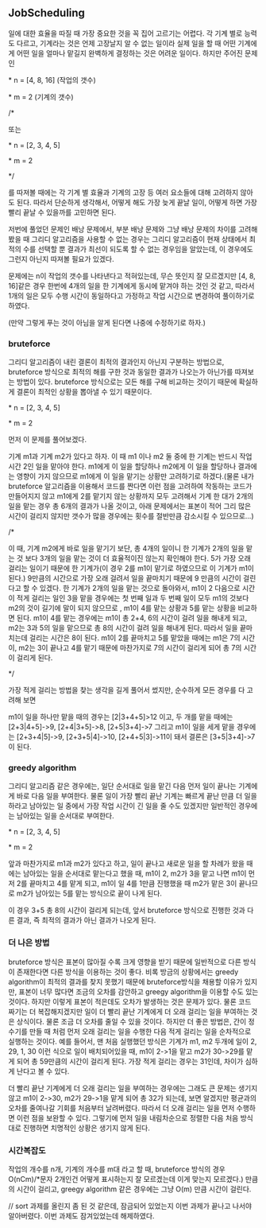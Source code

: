 ## JobScheduling

일에 대한 효율을 따질 때 가장 중요한 것을 꼭 집어 고르기는 어렵다. 각 기계 별로 능력도 다르고, 기계라는 것은 언제 고장날지 알 수 없는 일이라 실제 일을 할 때 어떤 기계에게 어떤 일을 얼마나 맡길지 완벽하게 결정하는 것은 어려운 일이다. 하지만 주어진 문제인

\* n = [4, 8, 16] (작업의 갯수)

\* m = 2 (기계의 갯수)

/*

또는

\* n = [2, 3, 4, 5]

\* m = 2  

*/

를 따져볼 때에는 각 기계 별 효율과 기계의 고장 등 여러 요소들에 대해 고려하지 않아도 된다. 따라서 단순하게 생각해서, 어떻게 해도 가장 늦게 끝날 일이, 어떻게 하면 가장 빨리 끝날 수 있을까를 고민하면 된다. 

저번에 풀었던 문제인 배낭 문제에서, 부분 배낭 문제와 그냥 배낭 문제의 차이를 고려해 봤을 때 그리디 알고리즘을 사용할 수 없는 경우는 그리디 알고리즘이 현재 상태에서 최적의 수를 선택할 뿐 결과가 최선이 되도록 할 수 없는 경우임을 알았는데, 이 경우에도 그런지 아닌지 따져볼 필요가 있겠다.

문제에는 n이 작업의 갯수를 나타낸다고 적혀있는데, 무슨 뜻인지 잘 모르겠지만 [4, 8, 16]같은 경우 한번에 4개의 일을 한 기계에게 동시에 맡겨야 하는 것인 것 같고, 따라서 1개의 일은 모두 수행 시간이 동일하다고 가정하고 작업 시간으로 변경하여 풀이하기로 하였다. 

(만약 그렇게 푸는 것이 아님을 알게 된다면 나중에 수정하기로 하자.)

### bruteforce

그리디 알고리즘이 내린 결론이 최적의 결과인지 아닌지 구분하는 방법으로, bruteforce 방식으로 최적의 해를 구한 것과 동일한 결과가 나오는가 아닌가를 따져보는 방법이 있다. bruteforce 방식으로는 모든 해를 구해 비교하는 것이기 때문에 확실하게 결론이 최적인 상황을 뽑아낼 수 있기 때문이다.

\* n = [2, 3, 4, 5]

\* m = 2  

먼저 이 문제를 풀어보겠다.

기계 m1과 기계 m2가 있다고 하자. 이 때 m1 이나 m2 둘 중에 한 기계는 반드시 작업 시간 2인 일을 맡아야 한다. m1에게 이 일을 할당하나 m2에게 이 일을 할당하나 결과에는 영향이 가지 않으므로 m1에게 이 일을 맡기는 상황만 고려하기로 하겠다.(물론 내가 bruteforce 알고리즘을 이용해서 코드를 짠다면 이런 점을 고려하여 작동하는 코드가 만들어지지 않고 m1에게 2를 맡기지 않는 상황까지 모두 고려해서 기계 한 대가 2개의 일을 맡는 경우 총 6개의 결과가 나올 것이고, 아래 문제에서는 표본이 적어 그리 많은 시간이 걸리지 않지만 갯수가 많을 경우에는 횟수를 절반만큼 감소시킬 수 있으므로...)

/*

이 때, 기계 m2에게 바로 일을 맡기기 보단, 총 4개의 일이니 한 기계가 2개의 일을 맡는 것 보다 3개의 일을 맡는 것이 더 효율적이진 않는지 확인해야 한다. 5가 가장 오래 걸리는 일이기 때문에 한 기계가(이 경우 2를 m1이 맡기로 하였으므로 이 기계가 m1이 된다.) 9만큼의 시간으로 가장 오래 걸려서 일을 끝마치기 때문에 9 만큼의 시간이 걸린다고 할 수 있겠다.
한 기계가 2개의 일을 맡는 것으로 돌아와서, m1이 2 다음으로 시간이 적게 걸리는 일인 3을 맡을 경우에는 첫 번째 일과 두 번째 일이 모두 m1의 것보다 m2의 것이 길기에 말이 되지 않으므로 , m1이 4를 맡는 상황과 5를 맡는 상황을 비교하면 된다. m1이 4를 맡는 경우에는 m1이 총 2+4, 6의 시간이 걸려 일을 해내게 되고, m2는 3과 5의 일을 맡으므로 총 8의 시간이 걸려 일을 해내게 된다. 따라서 일을 끝마치는데 걸리는 시간은 8이 된다.
m1이 2를 끝마치고 5를 맡았을 때에는 m1은 7의 시간이, m2는 3이 끝나고 4를 맡기 때문에 마찬가지로 7의 시간이 걸리게 되어 총 7의 시간이 걸리게 된다.

*/

가장 적게 걸리는 방법을 찾는 생각을 길게 풀어서 썼지만, 순수하게 모든 경우를 다 고려해 보면

m1이 일을 하나만 맡을 때의 경우는 [2|3+4+5]>12 이고, 두 개를 맡을 때에는 [2+3|4+5]->9, [2+4|3+5]->8, [2+5|3+4]->7 그리고 m1이 일을 세게 맡을 경우에는 [2+3+4|5]->9, [2+3+5|4]->10, [2+4+5|3]->11이 돼서 결론은 [3+5|3+4]->7이 된다.

### greedy algorithm

그리디 알고리즘 같은 경우에는, 일단 순서대로 일을 맡긴 다음 먼저 일이 끝나는 기계에게 바로 다음 일을 부여한다. 물론 일이 가장 빨리 끝난 기계는 빠르게 끝난 만큼 더 일을 하라고 남아있는 일 중에서 가장 작업 시간이 긴 일을 줄 수도 있겠지만 일반적인 경우에는 남아있는 일을 순서대로 부여한다. 

\* n = [2, 3, 4, 5]

\* m = 2  

앞과 마찬가지로 m1과 m2가 있다고 하고,  일이 끝나고 새로운 일을 할 차례가 왔을 때에는 남아있는 일을 순서대로 맡는다고 했을 때, m1이 2, m2가 3을 맡고 나면 m1이 먼저 2를 끝마치고 4를 맡게 되고, m1이 일 4를 1만큼 진행했을 때 m2가 맡은 3이 끝나므로 m2가 남아있는 5를 맡는 방식으로 끝이 나게 된다. 

이 경우 3+5 총 8의 시간이 걸리게 되는데, 앞서 bruteforce 방식으로 진행한 것과 다른 결과, 즉 최적의 결과가 아닌 결과가 나오게 된다.

### 더 나은 방법

bruteforce 방식은 표본이 많아질 수록 크게 영향을 받기 때문에 일반적으로 다른 방식이 존재한다면 다른 방식을 이용하는 것이 좋다. 비록 방금의 상황에서는 greedy algorithm이 최적의 결과를 찾지 못했기 때문에 bruteforce방식을 채용할 이유가 있지만, 표본이 너무 많다면 조금의 오차를 감안하고 greegy algorithm을 이용할 수도 있는 것이다.
하지만 이렇게 표본이 적은데도 오차가 발생하는 것은 문제가 있다. 물론 코드 짜기는 더 복잡해지겠지만 일이 더 빨리 끝난 기계에게 더 오래 걸리는 일을 부여하는 것은 상식이다. 물론 조금 더 오차를 줄일 수 있을 것이다. 하지만 더 좋은 방법은, 간이 정수기를 만들 때 처럼 먼저 오래 걸리는 일을 수행한 다음 적게 걸리는 일을 순차적으로 실행하는 것이다.
예를 들어서, 맨 처음 실행했던 방식은 기계가 m1, m2 두개에 일이 2, 29, 1, 30 이런 식으로 일이 배치되어있을 때, m1이 2->1을 맡고 m2가 30->29를 맡게 되어 총 59만큼의 시간이 걸리게 된다.  가장 적게 걸리는 경우는 31인데, 차이가 심하게 난다고 볼 수 있다.

더 빨리 끝난 기계에게 더 오래 걸리는 일을 부여하는 경우에는 그래도 큰 문제는 생기지 않고 m1이 2->30, m2가 29->1을 맡게 되어 총 32가 되는데, 보면 알겠지만 평균과의 오차를 줄여나갈 기회를 처음부터 날려버렸다. 따라서 더 오래 걸리는 일을 먼저 수행하면 이런 점을 보완할 수 있다.
그렇기에 먼저 일을 내림차순으로 정렬한 다음 처음 방식대로 진행하면 치명적인 상황은 생기지 않게 된다.

### 시간복잡도

작업의 개수를 n개, 기계의 개수를 m대 라고 할 때, bruteforce 방식의 경우 O(nCm)/*문자 2개인건 어떻게 표시하는지 잘 모르겠는데 이게 맞는지 모르겠다.) 만큼의 시간이 걸리고, greegy algorithm 같은 경우에는  그냥 O(m) 만큼 시간이 걸린다.



// sort 과제를 올린지 좀 된 것 같은데, 잠금되어 있었는지 이번 과제가 끝나고 나서야 알아버렸다.  이번 과제도 잠겨있었는데 해제하였다.

